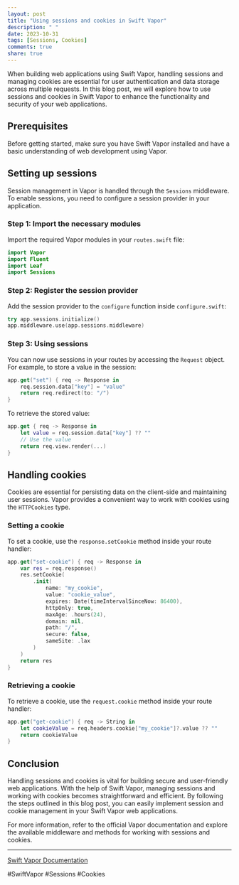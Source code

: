 ```yaml
---
layout: post
title: "Using sessions and cookies in Swift Vapor"
description: " "
date: 2023-10-31
tags: [Sessions, Cookies]
comments: true
share: true
---
```


When building web applications using Swift Vapor, handling sessions and managing cookies are essential for user authentication and data storage across multiple requests. In this blog post, we will explore how to use sessions and cookies in Swift Vapor to enhance the functionality and security of your web applications.

## Prerequisites

Before getting started, make sure you have Swift Vapor installed and have a basic understanding of web development using Vapor.

## Setting up sessions

Session management in Vapor is handled through the `Sessions` middleware. To enable sessions, you need to configure a session provider in your application.

### Step 1: Import the necessary modules

Import the required Vapor modules in your `routes.swift` file:
```swift
import Vapor
import Fluent
import Leaf
import Sessions
```

### Step 2: Register the session provider

Add the session provider to the `configure` function inside `configure.swift`:
```swift
try app.sessions.initialize()
app.middleware.use(app.sessions.middleware)
```

### Step 3: Using sessions

You can now use sessions in your routes by accessing the `Request` object. For example, to store a value in the session:
```swift
app.get("set") { req -> Response in
    req.session.data["key"] = "value"
    return req.redirect(to: "/")
}
```

To retrieve the stored value:
```swift
app.get { req -> Response in
    let value = req.session.data["key"] ?? ""
    // Use the value
    return req.view.render(...)
}
```

## Handling cookies

Cookies are essential for persisting data on the client-side and maintaining user sessions. Vapor provides a convenient way to work with cookies using the `HTTPCookies` type.

### Setting a cookie

To set a cookie, use the `response.setCookie` method inside your route handler:
```swift
app.get("set-cookie") { req -> Response in
    var res = req.response()
    res.setCookie(
        .init(
            name: "my_cookie",
            value: "cookie_value",
            expires: Date(timeIntervalSinceNow: 86400),
            httpOnly: true,
            maxAge: .hours(24),
            domain: nil,
            path: "/",
            secure: false,
            sameSite: .lax
        )
    )
    return res
}
```

### Retrieving a cookie

To retrieve a cookie, use the `request.cookie` method inside your route handler:
```swift
app.get("get-cookie") { req -> String in
    let cookieValue = req.headers.cookie["my_cookie"]?.value ?? ""
    return cookieValue
}
```

## Conclusion

Handling sessions and cookies is vital for building secure and user-friendly web applications. With the help of Swift Vapor, managing sessions and working with cookies becomes straightforward and efficient. By following the steps outlined in this blog post, you can easily implement session and cookie management in your Swift Vapor web applications.

For more information, refer to the official Vapor documentation and explore the available middleware and methods for working with sessions and cookies.

---

[Swift Vapor Documentation](https://docs.vapor.codes/4.0/)

#SwiftVapor #Sessions #Cookies
